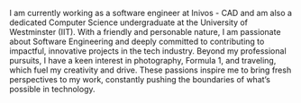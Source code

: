 I am currently working as a software engineer at Inivos - CAD and am also a dedicated Computer Science undergraduate at the University of Westminster (IIT). With a friendly and personable nature, I am passionate about Software Engineering and deeply committed to contributing to impactful, innovative projects in the tech industry. Beyond my professional pursuits, I have a keen interest in photography, Formula 1, and traveling, which fuel my creativity and drive. These passions inspire me to bring fresh perspectives to my work, constantly pushing the boundaries of what’s possible in technology.
